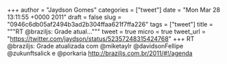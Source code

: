 
+++
author = "Jaydson Gomes"
categories = ["tweet"]
date = "Mon Mar 28 13:11:55 +0000 2011"
draft = false
slug = "0946c6db05af2494b3ad2b304ffaa621f7ffa226"
tags = ["tweet"]
title = """RT @braziljs: Grade atual..."""
tweet = true
micro = true
tweet_url = "https://twitter.com/jaydson/status/52357248315424768"
+++
RT @braziljs: Grade atualizada com @miketaylr @davidsonFellipe @zukunftsalick e @porkaria http://braziljs.com.br/2011/#!/agenda
